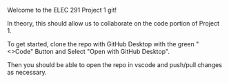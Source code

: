 Welcome to the ELEC 291 Project 1 git!

In theory, this should allow us to collaborate on the code portion of Project 1.

To get started, clone the repo with GitHub Desktop with the green "<>Code" Button and Select "Open with GitHub Desktop".

Then you should be able to open the repo in vscode and push/pull changes as necessary.
